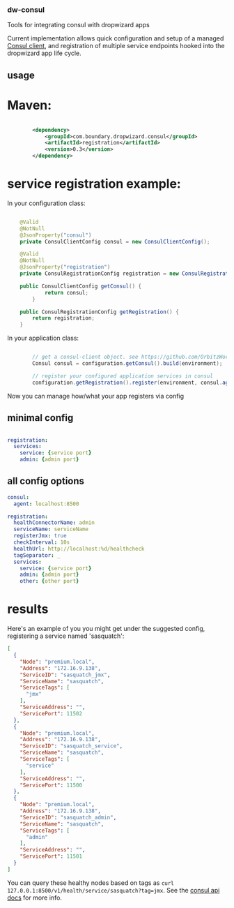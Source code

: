 ### dw-consul

Tools for integrating consul with dropwizard apps

Current implementation allows quick configuration and setup of a managed [Consul client](https://github.com/OrbitzWorldwide/consul-client), 
and registration of multiple service endpoints hooked into the dropwizard app life cycle.

## usage

# Maven:


```xml

        <dependency>
            <groupId>com.boundary.dropwizard.consul</groupId>
            <artifactId>registration</artifactId>
            <version>0.3</version>
        </dependency>
```

# service registration example:

In your configuration class:

```java

    @Valid
    @NotNull
    @JsonProperty("consul")
    private ConsulClientConfig consul = new ConsulClientConfig();

    @Valid
    @NotNull
    @JsonProperty("registration")
    private ConsulRegistrationConfig registration = new ConsulRegistrationConfig();

    public ConsulClientConfig getConsul() {
            return consul;
        }

    public ConsulRegistrationConfig getRegistration() {
        return registration;
    }

```

In your application class:

```java

        // get a consul-client object. see https://github.com/OrbitzWorldwide/consul-client for more info
        Consul consul = configuration.getConsul().build(environment);

        // register your configured application services in consul
        configuration.getRegistration().register(environment, consul.agentClient());

```

Now you can manage how/what your app registers via config

## minimal config
```yml

registration:
  services:
    service: {service port}
    admin: {admin port}

```

## all config options

```yml
consul:
  agent: localhost:8500

registration:
  healthConnectorName: admin
  serviceName: serviceName
  registerJmx: true
  checkInterval: 10s
  healthUrl: http://localhost:%d/healthcheck
  tagSeparator: _
  services:
    service: {service port}
    admin: {admin port}
    other: {other port}


```

# results

Here's an example of you you might get under the suggested config, registering a service named 'sasquatch':

```json
[
  {
    "Node": "premium.local",
    "Address": "172.16.9.138",
    "ServiceID": "sasquatch_jmx",
    "ServiceName": "sasquatch",
    "ServiceTags": [
      "jmx"
    ],
    "ServiceAddress": "",
    "ServicePort": 11502
  },
  {
    "Node": "premium.local",
    "Address": "172.16.9.138",
    "ServiceID": "sasquatch_service",
    "ServiceName": "sasquatch",
    "ServiceTags": [
      "service"
    ],
    "ServiceAddress": "",
    "ServicePort": 11500
  },
  {
    "Node": "premium.local",
    "Address": "172.16.9.138",
    "ServiceID": "sasquatch_admin",
    "ServiceName": "sasquatch",
    "ServiceTags": [
      "admin"
    ],
    "ServiceAddress": "",
    "ServicePort": 11501
  }
]
```

You can query these healthy nodes based on tags as `curl 127.0.0.1:8500/v1/health/service/sasquatch?tag=jmx`. See the [consul api docs](http://www.consul.io/docs/agent/http.html) for more info.